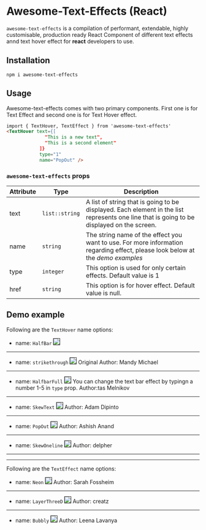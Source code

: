 # Awesome-Text-Effects (React)


`awesome-text-effects` is a compilation of performant, extendable, highly customisable, production ready React Component of different text effects annd text hover effect for __react__ developers to use.

## Installation
`npm i awesome-text-effects`

## Usage
Awesome-text-effects comes with two primary components. First one is for Text Effect and second one is for Text Hover effect. 

```html
import { TextHover, TextEffect } from 'awesome-text-effects'
<TextHover text={[
              "This is a new text",
              "This is a second element"
            ]}
            type="1"
            name="PopOut" />
```

### `awesome-text-effects` props
| Attribute | Type           | Description                                                                                                                                |
|-----------|----------------|--------------------------------------------------------------------------------------------------------------------------------------------|
| text      | `list::string` | A list of string that is going to be displayed. Each element in the list represents one line that is going to be displayed on the screen.  |
| name      | `string`       | The string name of the effect you want to use. For more information regarding effect, please look below at the _demo examples_             |
| type      | `integer`      | This option is used for only certain effects. Default value is 1                                                                           |
| href      | `string`       | This option is for hover effect. Default value is null.                                                                                    |

## Demo example

Following are the `TextHover` name options:

- name: `HalfBar`
  <img src="./readmeFile/halfBar.gif" style="border:1px solid"> </img>
  
---


- name: `strikethrough`
 <img src="./readmeFile/strikethrough.gif" style="border:1px solid"> </img>
  Original Author: Mandy Michael

---

- name: `HalfbarFull` 
  <img src="./readmeFile/halfbarFull.gif" style="border:1px solid"> </img>
  You can change the text bar effect by typingn a number 1-5 in `type` prop.
  Author:tas Melnikov

----

- name: `SkewText`
  <img src="./readmeFile/SkewText.gif" style="border:1px solid"> </img>
  Author: Adam Dipinto

---

- name: `PopOut`
  <img src="./readmeFile/PopOut.gif" style="border:1px solid"> </img>
  Author: Ashish Anand

---

- name: `SkewOneline`
 <img src="./readmeFile/SkewOneline.gif" style="border:1px solid"> </img>
  Author: delpher

---
---


Following are the `TextEffect` name options:

- name: `Neon`
  <img src="./readmeFile/Neon.jpg" style="border:1px solid"> </img>
  Author: Sarah Fossheim

---

- name: `LayerThreeD` 
  <img src="./readmeFile/LayerThreeD.png" style="border:1px solid"> </img>
  Author: creatz

---

- name: `Bubbly`
  <img src="./readmeFile/Bubbly.png" style="border:1px solid"> </img>
  Author: Leena Lavanya

<!-- - name: `BoldThreeD`
  <img src="./readmeFile/Bubbly.png" style="border:1px solid"> </img> -->
